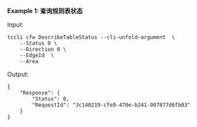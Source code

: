 **Example 1: 查询规则表状态**



Input: 

```
tccli cfw DescribeTableStatus --cli-unfold-argument  \
    --Status 0 \
    --Direction 0 \
    --EdgeId  \
    --Area 
```

Output: 
```
{
    "Response": {
        "Status": 0,
        "RequestId": "3c140219-cfe9-470e-b241-907877d6fb03"
    }
}
```

